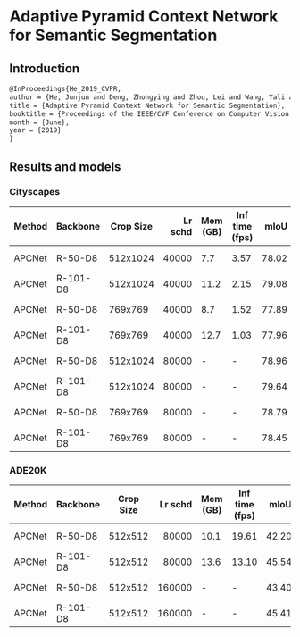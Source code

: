# Adaptive Pyramid Context Network for Semantic Segmentation

## Introduction

<!-- [ALGORITHM] -->

```latex
@InProceedings{He_2019_CVPR,
author = {He, Junjun and Deng, Zhongying and Zhou, Lei and Wang, Yali and Qiao, Yu},
title = {Adaptive Pyramid Context Network for Semantic Segmentation},
booktitle = {Proceedings of the IEEE/CVF Conference on Computer Vision and Pattern Recognition (CVPR)},
month = {June},
year = {2019}
}
```

## Results and models

### Cityscapes

| Method | Backbone | Crop Size | Lr schd | Mem (GB) | Inf time (fps) |  mIoU | mIoU(ms+flip) | config                                                                                                                      | download                                                                                                                                                                                                                                                                                                                                                     |
| ------ | -------- | --------- | ------: | -------- | -------------- | ----: | ------------: | --------------------------------------------------------------------------------------------------------------------------- | ------------------------------------------------------------------------------------------------------------------------------------------------------------------------------------------------------------------------------------------------------------------------------------------------------------------------------------------------------------ |
| APCNet | R-50-D8  | 512x1024  |   40000 | 7.7      | 3.57           | 78.02 |         79.26 | [config]( )  | [model]( ) &#124; [log]( )     |
| APCNet | R-101-D8 | 512x1024  |   40000 | 11.2     | 2.15           | 79.08 |         80.34 | [config]( ) | [model]( ) &#124; [log]( ) |
| APCNet | R-50-D8  | 769x769   |   40000 | 8.7      | 1.52           | 77.89 |         79.75 | [config]( )   | [model]( ) &#124; [log]( )         |
| APCNet | R-101-D8 | 769x769   |   40000 | 12.7     | 1.03           | 77.96 |         79.24 | [config]( )  | [model]( ) &#124; [log]( )     |
| APCNet | R-50-D8  | 512x1024  |   80000 | -        | -              | 78.96 |         79.94 | [config]( )  | [model]( ) &#124; [log]( )     |
| APCNet | R-101-D8 | 512x1024  |   80000 | -        | -              | 79.64 |         80.61 | [config]( ) | [model]( ) &#124; [log]( ) |
| APCNet | R-50-D8  | 769x769   |   80000 | -        | -              | 78.79 |         80.35 | [config]( )   | [model]( ) &#124; [log]( )         |
| APCNet | R-101-D8 | 769x769   |   80000 | -        | -              | 78.45 |         79.91 | [config]( )  | [model]( ) &#124; [log]( )     |

### ADE20K

| Method | Backbone | Crop Size | Lr schd | Mem (GB) | Inf time (fps) |  mIoU | mIoU(ms+flip) | config                                                                                                                  | download                                                                                                                                                                                                                                                                                                                                     |
| ------ | -------- | --------- | ------: | -------- | -------------- | ----: | ------------: | ----------------------------------------------------------------------------------------------------------------------- | -------------------------------------------------------------------------------------------------------------------------------------------------------------------------------------------------------------------------------------------------------------------------------------------------------------------------------------------- |
| APCNet | R-50-D8  | 512x512   |   80000 | 10.1     | 19.61          | 42.20 |         43.30 | [config]( )   | [model]( ) &#124; [log]( )         |
| APCNet | R-101-D8 | 512x512   |   80000 | 13.6     | 13.10          | 45.54 |         46.65 | [config]( )  | [model]( ) &#124; [log]( )     |
| APCNet | R-50-D8  | 512x512   |  160000 | -        | -              | 43.40 |         43.94 | [config]( )  | [model]( ) &#124; [log]( )     |
| APCNet | R-101-D8 | 512x512   |  160000 | -        | -              | 45.41 |         46.63 | [config]( ) | [model]( ) &#124; [log]( ) |
